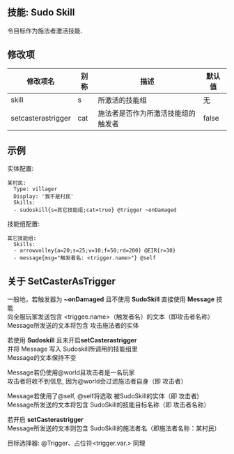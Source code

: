 技能: Sudo Skill
--------------------------

令目标作为施法者激活技能.

修改项
----------

| 修改项名 | 别称    | 描述                                                                                                    | 默认值 |
|-----------|------------|----------------------------------------------------------------------------------------------------------------|---------------|
| skill | s | 所激活的技能组 | 无 |
| setcasterastrigger | cat | 施法者是否作为所激活技能组的触发者 | false |

示例
-------

实体配置:

    某村民:
      Type: villager
      Display: '我不是村民'
      Skills:
      - sudoskill{s=其它技能组;cat=true} @trigger ~onDamaged

技能组配置:

    其它技能组:
      Skills:
      - arrowvolley{a=20;s=25;v=10;f=50;rd=200} @EIR{r=30}
      - message{msg="触发者名: <trigger.name>"} @self

关于 SetCasterAsTrigger
----------------------

  一般地，若触发器为 **~onDamaged** 
  且不使用 **SudoSkill** 直接使用 **Message** 技能  
  向全服玩家发送包含 <triggee.name>（触发者名）的文本（即攻击者名称） 
  Message所发送的文本将包含 攻击施法者的实体  
 
  若使用 **Sudoskill** 且未开启**setCasterastrigger**  
  并将 Message 写入 Sudoskill所调用的技能组里  
  Message的文本保持不变 
  
  Message若仍使用@world且攻击者是一名玩家  
  攻击者将收不到信息, 因为@world会过滤施法者自身（即 攻击者）  

  Message若使用了@self, @self将选取 被SudoSkill的实体（即 攻击者)  
  Message所发送的文本将包含 SudoSkill的技能目标名称（即 攻击者名称）  

  若开启 **setCasterastrigger**  
  Message所发送的文本则包含 SudoSkill的施法者名（即施法者名称：某村民）  

  目标选择器: @Trigger、占位符<trigger.var.> 同理